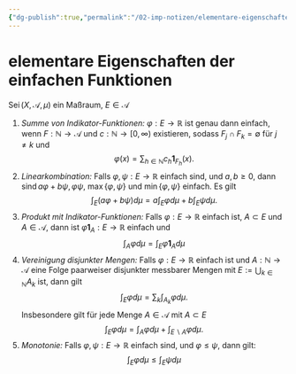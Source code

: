 ```yaml
---
{"dg-publish":true,"permalink":"/02-imp-notizen/elementare-eigenschaften-der-einfachen-funktionen/"}
---
```


# elementare Eigenschaften der einfachen Funktionen
$\operatorname{Sei}(X, \mathcal{A}, \mu)$ ein Maßraum, $E \in \mathcal{A}$
1. *Summe von Indikator-Funktionen:* $\varphi: E \rightarrow \mathbb{R}$ ist genau dann einfach, wenn $F: \mathbb{N} \rightarrow \mathcal{A}$ und $c: \mathbb{N} \rightarrow[0, \infty)$ existieren, sodass $F_j \cap F_k=\emptyset$ für $j \neq k$ und
$$
\varphi(x)=\sum_{h \in \mathbb{N}} c_h \mathbf{1}_{F_h}(x) .
$$
1. *Linearkombination:* Falls $\varphi, \psi: E \rightarrow \mathbb{R}$ einfach sind, und $a, b \geq 0$, dann $\operatorname{sind} a \varphi+b \psi, \varphi \psi$, $\max \{\varphi, \psi\}$ und $\min \{\varphi, \psi\}$ einfach. Es gilt
$$
\int_E(a \varphi+b \psi) d \mu=a \int_E \varphi d \mu+b \int_E \psi d \mu .
$$
1. *Produkt mit Indikator-Funktionen:* Falls $\varphi: E \rightarrow \mathbb{R}$ einfach ist, $A \subset E$ und $A \in \mathcal{A}$, dann ist $\varphi \mathbf{1}_A: E \rightarrow \mathbb{R}$ einfach und
$$
\int_A \varphi d \mu=\int_E \varphi \mathbf{1}_A d \mu
$$
1. *Vereinigung disjunkter Mengen:* Falls $\varphi: E \rightarrow \mathbb{R}$ einfach ist und $A: \mathbb{N} \rightarrow \mathcal{A}$ eine Folge paarweiser disjunkter messbarer Mengen mit $E:=\bigcup_{k \in \mathbb{N}} A_k$ ist, dann gilt
$$
\int_E \varphi d \mu=\sum_k \int_{A_k} \varphi d \mu .
$$
Insbesondere gilt für jede Menge $A \in \mathcal{A}$ mit $A \subset E$
$$
\int_E \varphi d \mu=\int_A \varphi d \mu+\int_{E \backslash A} \varphi d \mu .
$$
1. *Monotonie:* Falls $\varphi, \psi: E \rightarrow \mathbb{R}$ einfach sind, und $\varphi \leq \psi$, dann gilt:
$$
\int_E \varphi d \mu \leq \int_E \psi d \mu
$$
